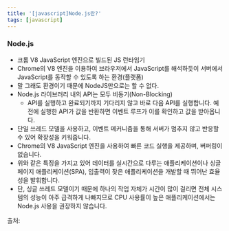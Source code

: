 ```yaml
---
title: '[javascript]Node.js란?'
tags: [javascript]
---
```


### Node.js

- 크롬 V8 JavaScript 엔진으로 빌드된 JS 런타임기
- Chrome의 V8 엔진을 이용하여 브라우저에서 JavaScript를 해석하듯이 서버에서 JavaScript를 동작할 수 있도록 하는 환경(플랫폼)
- 말 그래도 환경이기 때문에 NodeJS만으로는 할 수 없다.
- Node.js 라이브러리 내의 API는 모두 비동기(Non-Blocking)
  - API를 실행하고 완료되기까지 기다리지 않고 바로 다음 API를 실행합니다. 예전에 실행한 API가 값을 반환하면 이벤트 루프가 이를 확인하고 값을 받아옵니다.
- 단일 쓰레드 모델을 사용하고, 이벤트 메커니즘을 통해 서버가 멈추지 않고 반응할 수 있어 확장성을 키워줍니다.
- Chrome의 V8 JavaScript 엔진을 사용하여 빠른 코드 실행을 제공하며, 버퍼링이 없습니다.
- 위와 같은 특징을 가지고 있어 데이터를 실시간으로 다루는 애플리케이션이나 싱글페이지 애플리케이션(SPA), 입출력이 잦은 애플리케이션을 개발할 때 뛰어난 효율성을 발휘합니다.
- 단, 싱글 쓰레드 모델이기 때문에 하나의 작업 자체가 시간이 많이 걸리면 전체 시스템의 성능이 아주 급격하게 나빠지므로 CPU 사용률이 높은 애플리케이션에서는 Node.js 사용을 권장하지 않습니다.

출처:

[node.js 면접준비]: https://velog.io/@ehgks0000/Node-js-%EB%A9%B4%EC%A0%91%EC%A4%80%EB%B9%84

